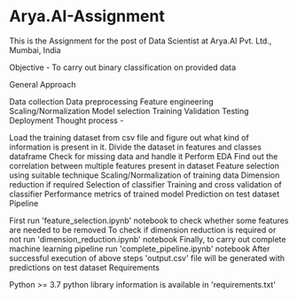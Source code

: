 # Arya.AI-Assignment

This is the Assignment for the post of Data Scientist at Arya.AI Pvt. Ltd., Mumbai, India

Objective - To carry out binary classification on provided data

General Approach

Data collection
Data preprocessing
Feature engineering
Scaling/Normalization
Model selection
Training
Validation
Testing
Deployment
Thought process -

Load the training dataset from csv file and figure out what kind of information is present in it.
Divide the dataset in features and classes dataframe
Check for missing data and handle it
Perform EDA
Find out the correlation between multiple features present in dataset
Feature selection using suitable technique
Scaling/Normalization of training data
Dimension reduction if required
Selection of classifier
Training and cross validation of classifier
Performance metrics of trained model
Prediction on test dataset
Pipeline

First run 'feature_selection.ipynb' notebook to check whether some features are needed to be removed
To check if dimension reduction is required or not run 'dimension_reduction.ipynb' notebook
Finally, to carry out complete machine learning pipeline run 'complete_pipeline.ipynb' notebook
After successful execution of above steps 'output.csv' file will be generated with predictions on test dataset
Requirements

Python >= 3.7
python library information is available in 'requirements.txt'
